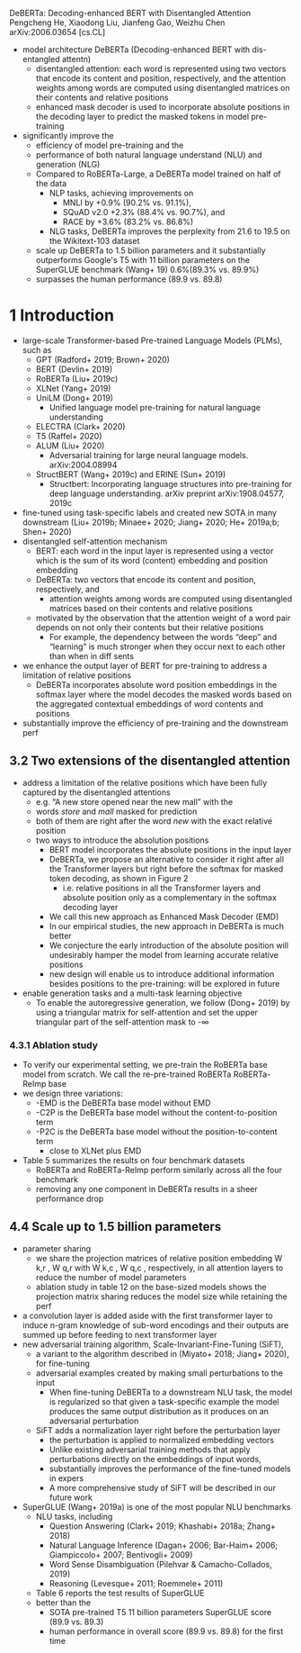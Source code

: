 DeBERTa: Decoding-enhanced BERT with Disentangled Attention
Pengcheng He, Xiaodong Liu, Jianfeng Gao, Weizhu Chen
arXiv:2006.03654 [cs.CL]

* model architecture DeBERTa (Decoding-enhanced BERT with dis-entangled attentn)
  * disentangled attention: each word is represented using two vectors that
    encode its content and position, respectively, and
    the attention weights among words are computed using disentangled matrices
    on their contents and relative positions
  * enhanced mask decoder is used to incorporate absolute positions in the
    decoding layer to predict the masked tokens in model pre-training
* significantly improve the
  * efficiency of model pre-training and the
  * performance of both natural language understand (NLU) and generation (NLG)
  * Compared to RoBERTa-Large, a DeBERTa model trained on half of the data
    * NLP tasks, achieving improvements on
      * MNLI by     +0.9% (90.2% vs. 91.1%),
      * SQuAD v2.0  +2.3% (88.4% vs. 90.7%), and
      * RACE by     +3.6% (83.2% vs. 86.8%)
    * NLG tasks, DeBERTa improves the perplexity
      from 21.6 to 19.5 on the Wikitext-103 dataset
  * scale up DeBERTa to 1.5 billion parameters and it substantially outperforms
    Google's T5 with 11 billion parameters on the SuperGLUE benchmark (Wang+ 19)
    0.6%(89.3% vs. 89.9%)
  * surpasses the human performance (89.9 vs. 89.8)

# 1 Introduction

* large-scale Transformer-based Pre-trained Language Models (PLMs), such as
  * GPT (Radford+ 2019; Brown+ 2020)
  * BERT (Devlin+ 2019)
  * RoBERTa (Liu+ 2019c)
  * XLNet (Yang+ 2019)
  * UniLM (Dong+ 2019)
    * Unified language model pre-training for natural language understanding
  * ELECTRA (Clark+ 2020)
  * T5 (Raffel+ 2020)
  * ALUM (Liu+ 2020)
    * Adversarial training for large neural language models. arXiv:2004.08994
  * StructBERT (Wang+ 2019c) and ERINE (Sun+ 2019)
    * Structbert: Incorporating language structures into pre-training for deep
      language understanding. arXiv preprint arXiv:1908.04577, 2019c
* fine-tuned using task-specific labels and created new SOTA in many downstream
  (Liu+ 2019b; Minaee+ 2020; Jiang+ 2020; He+ 2019a;b; Shen+ 2020)
* disentangled self-attention mechanism
  * BERT: each word in the input layer is represented using a vector which is
    the sum of its word (content) embedding and position embedding
  * DeBERTa: two vectors that encode its content and position, respectively, and
    * attention weights among words are computed using disentangled matrices
      based on their contents and relative positions
  * motivated by the observation that the
    attention weight of a word pair depends on not only their contents but
    their relative positions
    * For example, the dependency between the words “deep” and “learning” is
      much stronger when they occur next to each other than when in diff sents
* we enhance the output layer of BERT for pre-training to address a limitation
  of relative positions
  * DeBERTa incorporates absolute word position embeddings in the softmax layer
    where the model decodes the masked words based on the aggregated contextual
    embeddings of word contents and positions
* substantially improve the efficiency of pre-training and the downstream perf

## 3.2 Two extensions of the disentangled attention

* address a limitation of the relative positions which have been fully captured
  by the disentangled attentions
  * e.g. “A new store opened near the new mall” with the
  * words _store_ and _mall_ masked for prediction
  * both of them are right after the word _new_ with the exact relative position
  * two ways to introduce the absolution positions
    * BERT model incorporates the absolute positions in the input layer
    * DeBERTa, we propose an alternative to consider it
      right after all the Transformer layers but
      right before the softmax for masked token decoding, as shown in Figure 2
      * i.e. relative positions in all the Transformer layers and
        absolute position only as a complementary in the softmax decoding layer
    * We call this new approach as Enhanced Mask Decoder (EMD)
    * In our empirical studies, the new approach in DeBERTa is much better
    * We conjecture the early introduction of the absolute position will
      undesirably hamper the model from learning accurate relative positions
    * new design will enable us to introduce additional information besides
      positions to the pre-training: will be explored in future
* enable generation tasks and a multi-task learning objective
  * To enable the autoregressive generation, we follow (Dong+ 2019) by using a
    triangular matrix for self-attention and
    set the upper triangular part of the self-attention mask to -∞

### 4.3.1 Ablation study

* To verify our experimental setting, we pre-train the RoBERTa base model from
  scratch. We call the re-pre-trained RoBERTa RoBERTa-ReImp base
* we design three variations:
  * -EMD is the DeBERTa base model without EMD
  * -C2P is the DeBERTa base model without the content-to-position term
  * -P2C is the DeBERTa base model without the position-to-content term
    * close to XLNet plus EMD
* Table 5 summarizes the results on four benchmark datasets
  * RoBERTa and RoBERTa-ReImp perform similarly across all the four benchmark
  * removing any one component in DeBERTa results in a sheer performance drop

## 4.4 Scale up to 1.5 billion parameters

* parameter sharing
  * we share the projection matrices of relative position embedding
    W k,r , W q,r with W k,c , W q,c , respectively, in all attention layers
    to reduce the number of model parameters
  * ablation study in table 12 on the base-sized models shows the
    projection matrix sharing reduces the model size while retaining the perf
* a convolution layer is added aside with the first transformer layer
  to induce n-gram knowledge of sub-word encodings and
  their outputs are summed up before feeding to next transformer layer
* new adversarial training algorithm, Scale-Invariant-Fine-Tuning (SiFT),
  * a variant to the algorithm described in (Miyato+ 2018; Jiang+ 2020), for
    fine-tuning
  * adversarial examples created by making small perturbations to the input
    * When fine-tuning DeBERTa to a downstream NLU task, the model is
      regularized so that given a task-specific example the model produces the
      same output distribution as it produces on an adversarial perturbation
  * SiFT adds a normalization layer right before the perturbation layer
    * the perturbation is applied to normalized embedding vectors
    * Unlike existing adversarial training methods
      that apply perturbations directly on the embeddings of input words,
    * substantially improves the performance of the fine-tuned models in expers
    * A more comprehensive study of SiFT will be described in our future work
* SuperGLUE (Wang+ 2019a) is one of the most popular NLU benchmarks
  * NLU tasks, including
    * Question Answering (Clark+ 2019; Khashabi+ 2018a; Zhang+ 2018)
    * Natural Language Inference
      (Dagan+ 2006; Bar-Haim+ 2006; Giampiccolo+ 2007; Bentivogli+ 2009)
    * Word Sense Disambiguation (Pilehvar & Camacho-Collados, 2019)
    * Reasoning (Levesque+ 2011; Roemmele+ 2011)
  * Table 6 reports the test results of SuperGLUE
  * better than the
    * SOTA pre-trained T5 11 billion parameters SuperGLUE score (89.9 vs. 89.3)
    * human performance in overall score (89.9 vs. 89.8) for the first time

